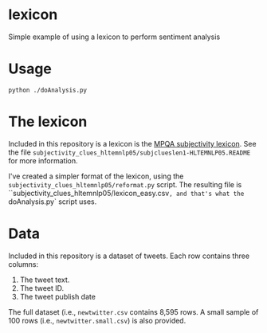 # lexicon
Simple example of using a lexicon to perform sentiment analysis

# Usage

```
python ./doAnalysis.py
```

# The lexicon

Included in this repository is a lexicon is the [MPQA subjectivity lexicon](http://mpqa.cs.pitt.edu/lexicons/subj_lexicon/). See the file `subjectivity_clues_hltemnlp05/subjclueslen1-HLTEMNLP05.README` for more information.

I've created a simpler format of the lexicon, using the `subjectivity_clues_hltemnlp05/reformat.py` script. The resulting file is ``subjectivity_clues_hltemnlp05/lexicon_easy.csv`,
and that's what the `doAnalysis.py` script uses.

# Data

Included in this repository is a dataset of tweets. Each row contains three columns:

1. The tweet text.
2. The tweet ID.
3. The tweet publish date

The full dataset (i.e., `newtwitter.csv` contains 8,595 rows. A small sample of 100 rows (i.e., `newtwitter.small.csv`) is also provided.




